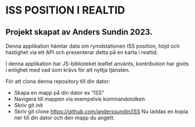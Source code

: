 # ISS POSITION I REALTID
## Projekt skapat av Anders Sundin 2023.
Denna applikation hämtar data om rymdstationen ISS position, höjd och hastighet via ett API och presenterar detta på en 
karta i realtid.

I denna applikation har JS-biblioteket leaflet använts, kontribution har givits i enlighet med vad som krävs för att nyttja tjänsten.

För att clona denna repository till din dator:
- Skapa en mapp på din dator ex "ISS"
- Navigera till mappen via exempelvis kommandotolken
- Skriv git init
- Skriv git clone https://github.com/anderssundin/ISS
Nu laddas en kopia ner till din dator och den mapp du angett.